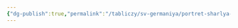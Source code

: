 ```yaml
---
{"dg-publish":true,"permalink":"/tabliczy/sv-germaniya/portret-sharlya-de-moretta/","dgPassFrontmatter":true}
---
```



